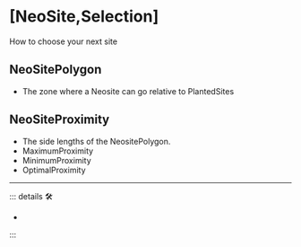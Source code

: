 # <beta>[NeoSite,Selection]</beta>

How to choose your next site

## NeoSitePolygon

- The zone where a Neosite can go relative to PlantedSites

## NeoSiteProximity

- The side lengths of the NeositePolygon.
- MaximumProximity
- MinimumProximity
- OptimalProximity

---

<!-- =================================================== -->
<!-- =================================================== -->
<!-- =================================================== -->
<!-- =================================================== -->
<!-- =================================================== -->
::: details 🛠

-

:::
